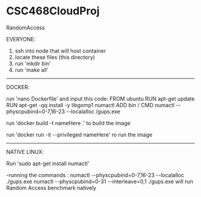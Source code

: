 # CSC468CloudProj
RandomAccess

EVERYONE:
1. ssh into node that will host container
2. locate these files (this directory)
3. run 'mkdir bin'
4. run 'make all'
---------------------------------------------------------------------------------------------------------------------------------------------------------------------------
DOCKER:

 run 'nano Dockerfile' and input this code:
      FROM ubuntu
      RUN apt-get update
      RUN apt-get -qq install -y libgomp1 numactl
      ADD bin /
      CMD numactl --physcpubind=0-7,16-23 --localalloc /gups.exe
      
 run 'docker build -t nameHere .'  to build the image 
 
 run 'docker run -it --privileged nameHere' ro run the image

---------------------------------------------------------------------------------------------------------------------------------------------------------------------------
NATIVE LINUX:

Run 'sudo apt-get install numactl'

-running the commands :
                          numactl --physcpubind=0-7,16-23 --localalloc ./gups.exe
                          numactl --physcpubind=0-31 --interleave=0,1 ./gups.exe
will run Random Access benchmark natively
